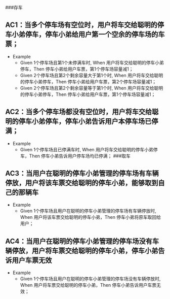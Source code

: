###存车
## AC1：当多个停车场有空位时，用户将车交给聪明的停车小弟停车，停车小弟给用户第一个空余的停车场的车票；
- Example
    - Given 1个停车场且第1个未停满车时, When 用户将车交给聪明的停车小弟停车，Then 停车小弟给用户车票，第1个停车场容量减1；
    - Given 2个停车场且第2个剩余容量大于第1个时, When 用户将车交给聪明的停车小弟停车，Then 停车小弟给用户车票，第2个停车场容量减1；
    - Given 2个停车场且第2个剩余容量等于第1个时, When 用户将车交给聪明的停车小弟停车，Then 停车小弟给用户车票，第1个停车场容量减1；
## AC2：当多个停车场都没有空位时，用户将车交给聪明的停车小弟停车，停车小弟告诉用户本停车场已停满；
- Example
    - Given 1个停车场且已停满车时, When 用户将车交给聪明的停车小弟停车，Then 停车小弟告诉用户停车场均已停满；
###取车
## AC3：当用户在聪明的停车小弟管理的停车场有车辆停放，用户将该车票交给聪明的停车小弟，能够取到自己的那辆车
- Example
    - Given 1个停车场且用户在聪明的停车小弟管理的停车场有车辆停放时, When 用户将该车票交给聪明的停车小弟，Then 停车小弟将原车取回给用户；
## AC4：当用户在聪明的停车小弟管理的停车场没有车辆停放，用户将车票交给聪明的停车小弟，停车小弟告诉用户车票无效
- Example
    - Given 1个停车场且用户在聪明的停车小弟管理的停车场没有车辆停放时, When 用户将车票交给聪明的停车小弟，Then 停车小弟告诉用户车票无效；
